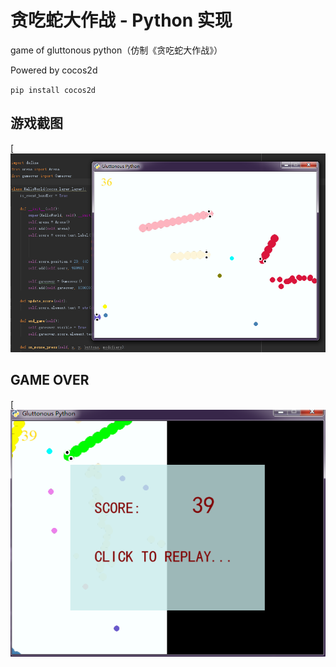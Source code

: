 # 贪吃蛇大作战 - Python 实现

game of gluttonous python（仿制《贪吃蛇大作战》）

Powered by cocos2d

`pip install cocos2d`

## 游戏截图
[![Snake](https://github.com/rickyyangrui/python_game/blob/master/Gluttonous_Snake/Screenshots/snake.png)

## GAME OVER
[![over](https://github.com/rickyyangrui/python_game/blob/master/Gluttonous_Snake/Screenshots/gameover.png)
